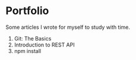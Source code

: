 # Portfolio
Some articles I wrote for myself to study with time. 
1. Git: The Basics
2. Introduction to REST API
3. npm install
